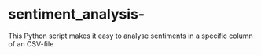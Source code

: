 # sentiment_analysis-
This Python script makes it easy to analyse sentiments in a specific column of an CSV-file 
